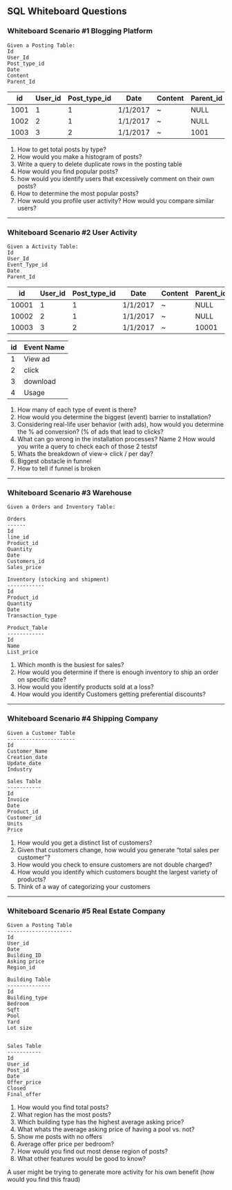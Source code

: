## SQL Whiteboard Questions

### Whiteboard Scenario #1 Blogging Platform

```
Given a Posting Table:
Id 
User_Id
Post_type_id
Date
Content
Parent_Id

```

|id|User_id|Post_type_id|Date|Content|Parent_id|
|---|----|----|---|---|---|
|1001|1|1|1/1/2017|~|NULL|
|1002|2|1|1/1/2017|~|NULL|
|1003|3|2|1/1/2017|~|1001|

1. How to get total posts by type?
2. How would you make a histogram of posts?
3. Write a query to delete duplicate rows in the posting table
4. How would you find popular posts?
5. how would you identify users that excessively comment on their own posts? 
6. How to determine the most popular posts?
7. How would you profile user activity? How would you compare similar users?

---

### Whiteboard Scenario #2 User Activity

```
Given a Activity Table:
Id 
User_Id
Event_Type_id
Date
Parent_Id
```

|id|User_id|Post_type_id|Date|Content|Parent_id|
|---|----|----|---|---|---|
|10001|1|1|1/1/2017|~|NULL|
|10002|2|1|1/1/2017|~|NULL|
|10003|3|2|1/1/2017|~|10001|

|id|Event Name|
|---|------|
|1|View ad|
|2|click|
|3|download|
|4|Usage|

1. How many of each type of event is there?
2. How would you determine the biggest (event) barrier to installation?
3. Considering real-life user behavior (with ads), how would you determine the % ad conversion? (% of ads that lead to clicks?
4. What can go wrong in the installation processes? Name 2 How would you write a query to check each of those 2 testsf
5. Whats the breakdown of view→ click / per day?
6. Biggest obstacle in funnel
7. How to tell if funnel is broken

---

### Whiteboard Scenario #3 Warehouse
```
Given a Orders and Inventory Table:

Orders
------
Id
line_id
Product_id
Quantity
Date
Customers_id
Sales_price

Inventory (stocking and shipment)
------------
Id
Product_id
Quantity
Date
Transaction_type

Product_Table
------------
Id
Name
List_price
```


1. Which month is the busiest for sales?
2. How would you determine if there is enough inventory to ship an order on specific date?
3. How would you identify products sold at a loss?
4. How would you identify Customers getting preferential discounts?

---

### Whiteboard Scenario #4 Shipping Company

```
Given a Customer Table
----------------------
Id 
Customer_Name
Creation_date
Update_date
Industry

Sales Table
-----------
Id
Invoice
Date
Product_id
Customer_id
Units
Price
```

1. How would you get a distinct list of customers?
2. Given that customers change, how would you generate “total sales per customer”?
3. How would you check to ensure customers are not double charged?
4. How would you identify which customers bought the largest variety of products?
5. Think of a way of categorizing your customers

---

### Whiteboard Scenario #5 Real Estate Company 

```
Given a Posting Table
---------------------
Id
User_id
Date
Building_ID
Asking price
Region_id

Building Table
--------------
Id
Building_type
Bedroom
Sqft
Pool
Yard
Lot size


Sales Table
-----------
Id
User_id
Post_id
Date
Offer_price
Closed
Final_offer
```

1. How would you find total posts?
2. What region has the most posts?
3. Which building type has the highest average asking price?
4. What whats the average asking price of having a pool vs. not?
5. Show me posts with no offers
6. Average offer price per bedroom?
7. How would you find out most dense region of posts?
8. What other features would be good to know? 

A user might be trying to generate more activity for his own benefit (how would you find this fraud)





